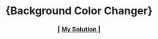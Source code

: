 <!-- Please update value in the {}  -->

<h1 align="center">{Background Color Changer}</h1>

<div align="center">
  <h3>
    <span> | </span>
    <a href="https://bg-colorchanger.netlify.app/">
     My Solution
    </a>
    <span> | </span>
  </h3>
</div>
